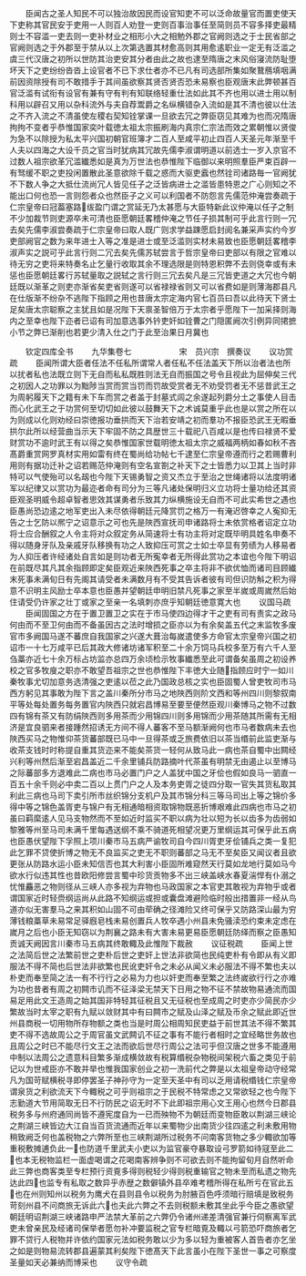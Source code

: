 <!-- { "loadSidebar": true } -->
　　臣闻古之圣人知民不可以独治故因民而设官知吏不可以泛命故量官而置吏使天下吏称其官民安于吏用一人则百人劝登一吏则百事治事任至简则员不容多择吏最精则士不容滥一吏去则一吏补材业之相形小大之相勉外郡之官阙则选之于士民省部之官阙则选之于外郡至于禁从以上次第选置其材愈高则其用愈逺职业一定无有泛滥之虞三代汉唐之初所以世防其治吏安其分者由此之故也逮至隋唐之末风俗寖流防耻堕坏天下之吏纷纷沓沓上设官者不已下求仕者亦不已凡有司选部所集如聚鵞鴈填咽满前因资除授有司不敢措手于其间虽欲察其贤否贤否恐未易察也臣观唐末此弊顿甚百官泛滥有试衔有设官有兼有守有判有知联络轻重仕法如此其不齐也用以进士用以制科用以辟召又用以杂科流外与夫自荐鬻爵之名纵横错杂入流如是其不清也彼以仕法之不齐入流之不清虽使左稷右契知铨掌课一旦欲去冗之弊臣窃见其难为也而况隋唐拘拘不变者乎恭惟国家奕叶载徳太祖太宗振刷海内真宗仁宗法而效之累朝惟以贤俊为急不以除授为私太平兴国初朝官班簿才二百人至咸平初止四百人天圣元年渐至千人夫以四海之大设千员之官当时犹病其冗故先儒李淑谓明道以前选士一岁入京官不过数人祖宗欲革冗滥纎悉如是真为万世法也恭惟陛下临御以来明照羣臣严束百辟一有驽缓不职之吏投闲置散此圣意欲除千载之惑而大驱吏蠧也然铨司诸路毎一官阙犹不下数人争之大抵仕流尚冗人皆见任子之泛皆病进士之滥皆患特恩之广心则知之不能出口何也恐一言则怨者众也然臣子之义可以利国者不防怨言先儒范仲淹尝奏疏于仁宗皇帝曰冠葢塞路绂盈门谓之赏延无乃太甚愿与大臣特新此议仲淹以任子之制不少加裁节则吏源卒未可清也臣愿朝廷畧稽仲淹之节任子损其制可乎此言行则一冗去矣先儒李淑尝奏疏于仁宗皇帝曰取人既广则求学益踈愿启封阅名兼采声实约今岁吏部阙官之数为来年进士入等之准是进士或至泛滥则实材未易致也臣愿朝廷畧稽李淑声实之説可乎此言行则二冗去矣先儒苏轼尝言于哲宗皇帝曰吏部以有限之官难以待无穷之吏将来特奏名止乞量行收取其余不理选限是则特恩积弊不去则侥幸或有未惩也臣愿朝廷畧行苏轼量取之説轼之言行则三冗去矣凡是三冗皆吏道之大冗也今朝廷既以渐革之则吏亦渐省矣吏省则遂可以省禄禄省则又可以省费如是则薄海郡县凡在仕版渐不纷杂不逃陛下指顾之用也昔唐太宗定海内官七百员曰吾以此待天下贤士足矣唐太宗聪察之主犹且如是况陛下天禀圣智倍万于太宗者乎愿陛下一加采择则海内之至幸也陛下迩者已诏有司加意选事外钤吏奸如铨曹之门隠匿阙次引例异同捃摭小节之弊已渐削也若更少清入仕之门于此至治果日月冀也















　　钦定四库全书
　　九华集卷七　　　　　　宋　员兴宗　撰奏议
　　议功赏疏
　　臣闻所谓大臣者任法不任私所谓常人者任私不任法盖天下所以治者法也所以扰者私也法既立则下无自而私私既胜则法无自而振国之号令且视此为屈伸矣三代之初因人之功罪以为黜陟当赏而赏当罚而罚故受赏者无不劝受罚者无不惩昔武王之为周躬履天下之籍有未下车而赏之者盖于封墓式闾之余遂起列爵分土之事使人目击而心化武王之于功赏何至切切如此彼以鼓舞天下之术诚莫重乎此也是以赏之所在以为则成以化则劝经曰崇徳报功垂拱而天下治若安靖之初而羣功不报臣恐武王无暇垂拱尔此所以经营曲当示天下牢固不防之具歴世三十载祀八百咸以是也传曰禄贤不爱财赏功不逾时武王有以得之矣恭惟国家世载明徳太祖太宗之威福两柄如春如秋不吝髙爵重赏网罗真材实用如雷有终在蜀尚给功帖七千逮至仁宗皇帝遵而行之若赐曹利用则有据功迁补之诏若赐范仲淹则有空名宣劄之补天下之士皆悉力以卫其上当时非特可以气使殆可以名刼也今陛下天锡勇智之资又杰立于至治之世绳诸将以法度明诸军以纪律又以赏功为最迩者命有司分为三等凡诸处保明归义立功将士量功给还其资臣观圣明威令超卓智者思效其谋勇者乐致其力纵横施设无自而不可此实希世之遇也臣愚尚恐边逺之地军吏出入未尽依得朝廷元降赏罚之格万一有淹迟啓幸之人寃抑无告之士乞防以熈宁之诏意示之可也先是陜西宣抚司申诸路将士未依赏格者诏定立功将士应合酬叙之人令主将对众叙定务从简速将士有功主将对定既毕明具姓名申奏不得以随身牙队及亲戚牙队移换有功之人致抑压可赏之士如士卒显有劳绩为人移易者为人抑压者许经诸处自言如是则功者无所寃幸者无所得此赏功之本谊也今陛下明诏在前既尽其凡其余指顾即定矣臣观近来陜西死事之卒主将非不欲优恤而诸司目顾纎末死事未满旬日有先阁其请受者未满数月有不受其告诉者彼有司但识防斛之积为得意不识明主风励士卒本意也臣愚并望朝廷申明旧禁凡死事之家至半嵗或周嵗然后始住请受仍许家之壮丁或家之至亲一名填刺亦庶乎知朝廷徳意寛大也
　　议国马疏
　　臣闻固国之方在于置卫置卫之实在于市马使四边得才干之吏有司有责实之政马何由而不至卫何由而不备虽因古之法时增损之臣亦以为有余矣盖五代之末监牧多废官市多阙国马遂不蕃庶自我国家之兴遂大葺治每嵗遣使多方命官太宗皇帝兴国之初诏市一十七万咸平已后其政大修诸坊诸军积至二十余万饲马兵校多至万有六千人至刍藁亦近七十余万标占坊监亦总四万余顷检示牧事纎悉至此可谓备矣虽周之初设养校之官多牧廋之职亦不敢望吾祖宗之世也恭惟陛下丰徳大业随指顾应时宁一如川秦牧事尤切加意务选清强之吏逺以莅之此乃国政总核之实也臣固蜀人曾吏牧司市马西方躬见其事敢为陛下言之盖川秦所分市马之地陜西则阶文西和等州四川则黎叙南平等处每处置务每务置官内陜西只就宕昌博易至要至便然臣观川秦博马之物不过数四有锦有茶又有防绢陜西则多用茶而少用锦四川则多用锦而少用茶随其所需有无相济是宜良驷来者接踵然招诱无方间不得人蕃客不至马额渐阙何也市马者数病未去也陜西买马之物惟仰茶货蕃部既已马中一旦得茶或乏旅费依旧以茶当缗前此监吏渐与收茶支钱时时称提自重其货迩来不能矣茶货一轻何从致马此一病也茶自蜀中出闗经兴利等州然后渐至宕昌盖近二千余里铺兵防路摘叶代茶虽有明禁无由遏止以至博马之际蕃部多方退难此二病也市马必置门户之人盖犹中国之牙侩也假如良马一驷直一百五十余千则必中卖二百以上贯门户之人及本务吏胥之徒四分取一官失其货私取其利此三病也马司下卖引所市丝织锦分支机户及其市锦分科三等马司出上等之锦价多得中等之锦色盖胥吏与锦户有无相通暗相资取锦物既恶折博艰难此四病也市马之初虽曰羁縻逺人见马支物然而不至如近时监买不职以病为壮以短为长以齿多为齿弱如黎雅等州至马司未满千里每遇送纲不乘不骑道死相望况更万里纲运其可保乎此五病也臣愚伏望陛下孚照上项川秦市马五病严谕牧司自今四川胥吏牙侩铺兵之类一复犯此乞罪不贷使折博之物无不良监买之吏无不职则蕃部之马无不至矣臣又闻议者且欲更张从防路水运小臣未知信否也其大利害小臣固所难窥然天行莫如龙地行莫如马今欲水行似违其性也昔欧阳修尝言蜀中珍货贡物多不出三峡盖峡水春夏湍悍有仆溺之忧惟麤恶之物则径从三峡人亦多视为弃物也马政国家之本官吏其敢视为弃物乎或者谓国家近时轻赍纲运尚从此路不知纲运或担或囊盘滩避险临时般出措置非一经从鸟道亦似无害羣马之来其积如山固不可由荦确之径滩险又终可保乎又防路深山最为穷薄钱粮藁草未易常足驿廐皂栈未易创置兵人牧卒遇小州县未免骚渎恐约束未定虑在嵗月之后也小臣无知窃以为荆襄之路未有大害未易更易臣愿朝廷防绎而察之臣愚知贡诚天阙因言川秦市马五病其终敢輙及此惟陛下裁赦
　　议征税疏
　　臣闻上世之法简后世之法繁前世之吏朴后世之吏奸上世法非欲简也民纯吏朴有令即从有义即服法不得不简也后世法非欲繁也民讹吏奸令之未必从闻义未必服法不得不繁也夫以朴吏而奉至简之法一有不行行之必易为力也以奸吏而奉至繁之法终嵗欲行行之亦难为功也昔者有周之初闗市讥而不征泽梁无禁天下日用之物不征不禁故物易通流而国易足用此文王造周之始其国非特轻其征税且又无征税也至成周之时吏亦少简民亦少繁故当时太宰之职有九赋以敛财其中有曰闗市之赋及山泽之赋及币余之赋此即近世州县商税一切用物所存物额之类也当是时周公相周知民吏益于前世其法不得不繁其吏不得不选故周公之于周官虽文武闗讥不征之事有不能行者相时之宜经略世务故也且周公之时已不能尽行文王之法而欲后世尽行周公之法可乎但汉唐之世多不能遵用中制以法周公之遗意科目繁多渐成横敛故有税算缗税杂物税间架税六畜之类见于前记以为世戒臣亦不敢并举也惟我国家创业之初一洗前代之弊是以太祖皇帝动守经常凡为国苛赋横税寻即停罢圣子神孙守为一定至天圣中有司以乏用请税缗钱仁宗皇帝谓泉货之利欲流天下今輙税之可乎则祖宗之于民税不特常虑之又常欲轻之也今陛下志勤道大节用简取无日不行防民之诏无时不下此即祖宗用心文王用心也然今日郡县税务多与州府通同尚皆不遵宪度自为一已而殃物不为朝廷而变物臣敢以荆湖三峡论之荆湖三峡皆边大江自当百货流通而近年以来蜀物少出南货少往四逺之利未敷用物稍致阙乏何也盖税物之六弊所至也三峡荆湖所过税务不问南客货物之多少輙欲加等重税敷摊逋负此一也防道千里武夫小吏以为监官豪夺暴取设弓罗箭如待冦至此二也本无税物监栏一面虚喝谓之花喝南客辨争则不可欲去则不能拘留旬月自然听命此三弊也商客类至专栏预行资覔多得则税轻少得则税重输官之物未至而私遗之物先达此四也监专有私取之数异乎赤歴之数僻镇外县卒难考稽所得在私所亏在官此五也在州则知州以税务为鹰犬在县则县令以税务为肘腋百色呼须暗行赔填是致税务苛刻州县不问商旅无诉此六也夫此六弊之不去则税额未敷其坐此乎今臣之愚欲望朝廷明诏荆湖三峡诸路申严法禁大革前之六弊仍令诸州递差清强官兼行伺察离军武吏未曾亲民及经诸司保举者愿勿补冲要监税之官专栏暗覔及輙以弓箭恐吓商旅者乞罪不贷行人税物并许依约国家元法如税务敢以少为多以轻为重被客人首告者亦乞坐之如是则物易流转郡县遍蒙其利矣陛下徳髙天下此言虽小在陛下圣世一事之可察度圣量如天必兼纳而博采也
　　议守令疏
